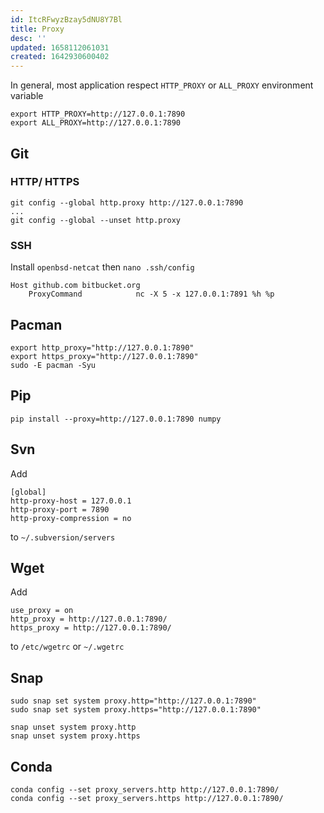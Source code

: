 ```yaml
---
id: ItcRFwyzBzay5dNU8Y7Bl
title: Proxy
desc: ''
updated: 1658112061031
created: 1642930600402
---
```

In general, most application respect `HTTP_PROXY` or `ALL_PROXY` environment variable
```
export HTTP_PROXY=http://127.0.0.1:7890
export ALL_PROXY=http://127.0.0.1:7890
```

## Git
### HTTP/ HTTPS
```
git config --global http.proxy http://127.0.0.1:7890
...
git config --global --unset http.proxy
```

### SSH
Install `openbsd-netcat` then `nano .ssh/config`

```
Host github.com bitbucket.org
    ProxyCommand            nc -X 5 -x 127.0.0.1:7891 %h %p
```

## Pacman
```
export http_proxy="http://127.0.0.1:7890"
export https_proxy="http://127.0.0.1:7890"
sudo -E pacman -Syu
```

## Pip
```
pip install --proxy=http://127.0.0.1:7890 numpy
```

## Svn
Add
```
[global]
http-proxy-host = 127.0.0.1
http-proxy-port = 7890
http-proxy-compression = no
```
to `~/.subversion/servers`

## Wget

Add
```
use_proxy = on
http_proxy = http://127.0.0.1:7890/
https_proxy = http://127.0.0.1:7890/
```
to `/etc/wgetrc` or `~/.wgetrc`

## Snap
```
sudo snap set system proxy.http="http://127.0.0.1:7890"
sudo snap set system proxy.https="http://127.0.0.1:7890"

snap unset system proxy.http
snap unset system proxy.https
```

## Conda

```
conda config --set proxy_servers.http http://127.0.0.1:7890/
conda config --set proxy_servers.https http://127.0.0.1:7890/
```